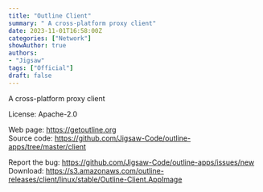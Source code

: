 ```yaml
---
title: "Outline Client"
summary: " A cross-platform proxy client"
date: 2023-11-01T16:58:00Z
categories: ["Network"]
showAuthor: true
authors:
- "Jigsaw"
tags: ["Official"]
draft: false
---
```


A cross-platform proxy client

License: Apache-2.0

Web page: <https://getoutline.org>  
Source code: <https://github.com/Jigsaw-Code/outline-apps/tree/master/client>

Report the bug: <https://github.com/Jigsaw-Code/outline-apps/issues/new>  
Download: <https://s3.amazonaws.com/outline-releases/client/linux/stable/Outline-Client.AppImage>

